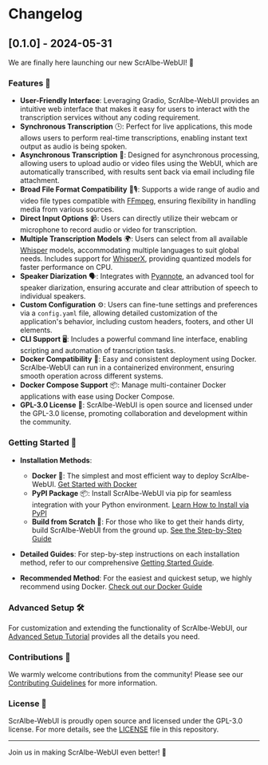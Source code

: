 # Changelog

## [0.1.0] - 2024-05-31

We are finally here launching our new ScrAIbe-WebUI! 🎉

### Features 🌟

- **User-Friendly Interface**: Leveraging Gradio, ScrAIbe-WebUI provides an intuitive web interface that makes it easy for users to interact with the transcription services without any coding requirement.
- **Synchronous Transcription** 🕒: Perfect for live applications, this mode allows users to perform real-time transcriptions, enabling instant text output as audio is being spoken.
- **Asynchronous Transcription** 📨: Designed for asynchronous processing, allowing users to upload audio or video files using the WebUI, which are automatically transcribed, with results sent back via email including file attachment.
- **Broad File Format Compatibility** 🎥🎙: Supports a wide range of audio and video file types compatible with [FFmpeg](https://ffmpeg.org/), ensuring flexibility in handling media from various sources.
- **Direct Input Options** 📹: Users can directly utilize their webcam or microphone to record audio or video for transcription.
- **Multiple Transcription Models** 🌍: Users can select from all available [Whisper](https://github.com/openai/whisper) models, accommodating multiple languages to suit global needs. Includes support for [WhisperX](https://github.com/m-bain/whisperX), providing quantized models for faster performance on CPU.
- **Speaker Diarization** 🗣: Integrates with [Pyannote](https://github.com/pyannote/pyannote-audio), an advanced tool for speaker diarization, ensuring accurate and clear attribution of speech to individual speakers.
- **Custom Configuration** ⚙️: Users can fine-tune settings and preferences via a `config.yaml` file, allowing detailed customization of the application's behavior, including custom headers, footers, and other UI elements.
- **CLI Support** 🖥: Includes a powerful command line interface, enabling scripting and automation of transcription tasks.
- **Docker Compatibility** 🐳: Easy and consistent deployment using Docker. ScrAIbe-WebUI can run in a containerized environment, ensuring smooth operation across different systems.
- **Docker Compose Support** 📦: Manage multi-container Docker applications with ease using Docker Compose.
- **GPL-3.0 License** 📜: ScrAIbe-WebUI is open source and licensed under the GPL-3.0 license, promoting collaboration and development within the community.

### Getting Started 🚀

- **Installation Methods**:
  - **Docker** 🐳: The simplest and most efficient way to deploy ScrAIbe-WebUI. [Get Started with Docker](./docs/GETTING_STARTED_DOCKER.md)
  - **PyPI Package** 📦: Install ScrAIbe-WebUI via pip for seamless integration with your Python environment. [Learn How to Install via PyPI](./docs/GETTING_STARTED.md#pypi-package)
  - **Build from Scratch** 🔧: For those who like to get their hands dirty, build ScrAIbe-WebUI from the ground up. [See the Step-by-Step Guide](./docs/GETTING_STARTED.md#build-from-scratch)

- **Detailed Guides**: For step-by-step instructions on each installation method, refer to our comprehensive [Getting Started Guide](./docs/GETTING_STARTED.md).
- **Recommended Method**: For the easiest and quickest setup, we highly recommend using Docker. [Check out our Docker Guide](./docs/GETTING_STARTED_DOCKER.md)

### Advanced Setup 🛠

For customization and extending the functionality of ScrAIbe-WebUI, our [Advanced Setup Tutorial](./docs/Customize.md) provides all the details you need.

### Contributions 🤝

We warmly welcome contributions from the community! Please see our [Contributing Guidelines](./CONTRIBUTING.md) for more information.

### License 📜

ScrAIbe-WebUI is proudly open source and licensed under the GPL-3.0 license. For more details, see the [LICENSE](./LICENSE) file in this repository.

---

Join us in making ScrAIbe-WebUI even better! 🚀
